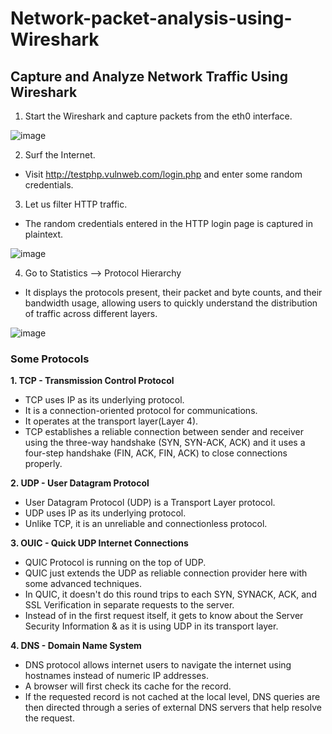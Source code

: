 # Network-packet-analysis-using-Wireshark

## Capture and Analyze Network Traffic Using Wireshark

1. Start the Wireshark and capture packets from the eth0 interface.

![image](https://github.com/user-attachments/assets/0a21e784-01b8-41b4-9daf-5415fa8fd6a0)

2. Surf the Internet.
- Visit http://testphp.vulnweb.com/login.php and enter some random credentials.

3. Let us filter HTTP traffic.

- The random credentials entered in the HTTP login page is captured in plaintext.

![image](https://github.com/user-attachments/assets/970469b0-9457-484a-837f-c7ab94717067)

4. Go to Statistics --> Protocol Hierarchy
- It displays the protocols present, their packet and byte counts, and their bandwidth usage, allowing users to quickly understand the distribution of traffic across different layers.

![image](https://github.com/user-attachments/assets/fb39a991-65eb-4978-873e-6a388374c90a)

### Some Protocols

**1. TCP - Transmission Control Protocol**
- TCP uses IP as its underlying protocol.
- It is a connection-oriented protocol for communications.
- It operates at the transport layer(Layer 4).
- TCP establishes a reliable connection between sender and receiver using the three-way handshake (SYN, SYN-ACK, ACK) and it uses a four-step handshake (FIN, ACK, FIN, ACK) to close connections properly.

**2. UDP - User Datagram Protocol**
- User Datagram Protocol (UDP) is a Transport Layer protocol.
- UDP uses IP as its underlying protocol.
- Unlike TCP, it is an unreliable and connectionless protocol.

**3. OUIC - Quick UDP Internet Connections**
- QUIC Protocol is running on the top of UDP.
- QUIC just extends the UDP as reliable connection provider here with some advanced techniques.
- In QUIC, it doesn't do this round trips to each SYN, SYNACK, ACK, and SSL Verification in separate requests to the server.
- Instead of in the first request itself, it gets to know about the Server Security Information & as it is using UDP in its transport layer.

**4. DNS - Domain Name System**
- DNS protocol allows internet users to navigate the internet using hostnames instead of numeric IP addresses.
- A browser will first check its cache for the record.
- If the requested record is not cached at the local level, DNS queries are then directed through a series of external DNS servers that help resolve the request.
